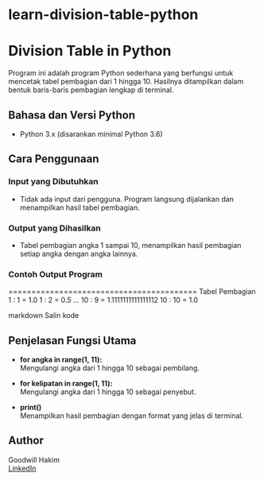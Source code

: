 # learn-division-table-python
# Division Table in Python

Program ini adalah program Python sederhana yang berfungsi untuk mencetak tabel pembagian dari 1 hingga 10. Hasilnya ditampilkan dalam bentuk baris-baris pembagian lengkap di terminal.

## Bahasa dan Versi Python

- Python 3.x (disarankan minimal Python 3.6)

## Cara Penggunaan

### Input yang Dibutuhkan

- Tidak ada input dari pengguna. Program langsung dijalankan dan menampilkan hasil tabel pembagian.

### Output yang Dihasilkan

- Tabel pembagian angka 1 sampai 10, menampilkan hasil pembagian setiap angka dengan angka lainnya.

### Contoh Output Program

=========================================
Tabel Pembagian
1 : 1 = 1.0
1 : 2 = 0.5
...
10 : 9 = 1.1111111111111112
10 : 10 = 1.0

markdown
Salin kode

## Penjelasan Fungsi Utama

- **for angka in range(1, 11):**  
  Mengulangi angka dari 1 hingga 10 sebagai pembilang.

- **for kelipatan in range(1, 11):**  
  Mengulangi angka dari 1 hingga 10 sebagai penyebut.

- **print()**  
  Menampilkan hasil pembagian dengan format yang jelas di terminal.

## Author

Goodwill Hakim  
[LinkedIn](https://www.linkedin.com/in/goodwill-hakim-438b88371)

